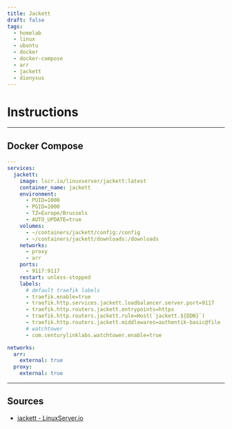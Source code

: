 ```yaml
---
title: Jackett
draft: false
tags:
  - homelab
  - linux
  - ubuntu
  - docker
  - docker-compose
  - arr
  - jackett
  - dionysus
---
```


# Instructions

---

## Docker Compose
```yaml title="containers/jackett/docker-compose.yml"
---
services:
  jackett:
    image: lscr.io/linuxserver/jackett:latest
    container_name: jackett
    environment:
      - PUID=1000
      - PGID=1000
      - TZ=Europe/Brussels
      - AUTO_UPDATE=true
    volumes:
      - ~/containers/jackett/config:/config
      - ~/containers/jackett/downloads:/downloads
    networks:
      - proxy
      - arr
    ports:
      - 9117:9117
    restart: unless-stopped
    labels:
      # default traefik labels
      - traefik.enable=true
      - traefik.http.services.jackett.loadbalancer.server.port=9117
      - traefik.http.routers.jackett.entrypoints=https
      - traefik.http.routers.jackett.rule=Host(`jackett.${DDN}`)
      - traefik.http.routers.jackett.middlewares=authentik-basic@file
      # watchtower
      - com.centurylinklabs.watchtower.enable=true

networks:
  arr:
    external: true
  proxy:
    external: true
```

---

## Sources
- [jackett - LinuxServer.io](https://docs.linuxserver.io/images/docker-jackett/)